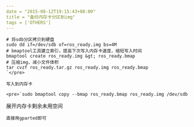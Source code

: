 ```yaml
---
date = "2015-08-12T19:15:43+08:00"
title = "备份内存卡分区到img"
tags = ['OTHERS']
---
```


    # 将sdb分区拷贝到硬盘
    sudo dd if=/dev/sdb of=ros_ready.img bs=4M
    # bmaptool工具建立索引，提高下次写入内存卡速度，缩短写入时间
    bmaptool create ros_ready.img &gt; ros_ready.bmap
    # 压缩img，减小文件体积
    tar cvzf ros_ready.tar.gz ros_ready.img ros_ready.bmap
    `</pre>

    写入到内存卡

    <pre>`sudo bmaptool copy --bmap ros_ready.bmap ros_ready.img /dev/sdb

展开内存卡剩余未用空间

`直接用gparted即可`